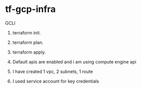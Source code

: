 # tf-gcp-infra 
GCLI
1. terraform init.
2. terraform plan.
3. terraform apply.
   
1. Default apis are enabled and i am using compute engine api  
2. I have created 1 vpc, 2 subnets, 1 route
3. I used service account for key credentials 
